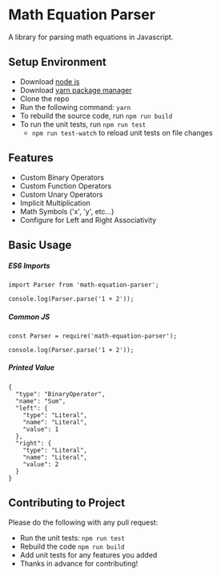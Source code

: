 # Math Equation Parser

A library for parsing math equations in Javascript.

## Setup Environment

- Download [node js](https://nodejs.org/en/download/)
- Download [yarn package manager](https://yarnpkg.com/en/)
- Clone the repo
- Run the following command: `yarn`
- To rebuild the source code, run `npm run build`
- To run the unit tests, run `npm run test`
  - `npm run test-watch` to reload unit tests on file changes


## Features

- Custom Binary Operators
- Custom Function Operators
- Custom Unary Operators
- Implicit Multiplication
- Math Symbols ('x', 'y', etc...)
- Configure for Left and Right Associativity


## Basic Usage

##### ES6 Imports

```
import Parser from 'math-equation-parser';

console.log(Parser.parse('1 + 2'));
```

##### Common JS
```
const Parser = require('math-equation-parser');

console.log(Parser.parse('1 + 2'));
```

##### Printed Value

```
{
  "type": "BinaryOperator",
  "name": "Sum",
  "left": {
    "type": "Literal",
    "name": "Literal",
    "value": 1
  },
  "right": {
    "type": "Literal",
    "name": "Literal",
    "value": 2
  }
}
```

## Contributing to Project

Please do the following with any pull request:
- Run the unit tests: `npm run test`
- Rebuild the code `npm run build`
- Add unit tests for any features you added
- Thanks in advance for contributing!
